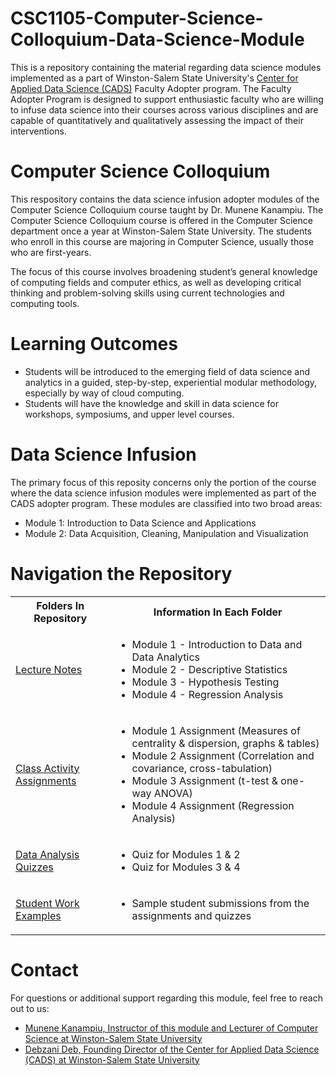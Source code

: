 # CSC1105-Computer-Science-Colloquium-Data-Science-Module
This is a repository containing the material regarding data science modules implemented as a part of Winston-Salem State University's [Center for Applied Data Science (CADS)](https://www.wssu.edu/academics/colleges-and-departments/college-of-arts-sciences-business-education/center-for-applied-data-science/index.html) Faculty Adopter program. The Faculty Adopter Program is designed to support enthusiastic faculty who are willing to infuse data science into their courses across various disciplines and are capable of quantitatively and qualitatively assessing the impact of their interventions. 

# Computer Science Colloquium
This respository contains the data science infusion adopter modules of the Computer Science Colloquium course taught by Dr. Munene Kanampiu. The Computer Science Colloquium course is offered in the Computer Science department once a year at Winston-Salem State University. The students who enroll in this course are majoring in Computer Science, usually those who are first-years.

The focus of this course involves broadening student’s general knowledge of computing fields and computer ethics, as well as developing critical thinking and problem-solving skills using current technologies and computing tools. 

# Learning Outcomes
* Students will be introduced to the emerging field of data science and analytics in a guided, step-by-step, experiential modular methodology, especially by way of cloud computing.
* Students will have the knowledge and skill in data science for workshops, symposiums, and upper level courses.

# Data Science Infusion
The primary focus of this reposity concerns only the portion of the course where the data science infusion modules were implemented as part of the CADS adopter program. These modules are classified into two broad areas:
* Module 1: Introduction to Data Science and Applications
* Module 2: Data Acquisition, Cleaning, Manipulation and Visualization

# Navigation the Repository
<table>
  <tbody>
    <tr>
      <th>Folders In Repository</th>
      <th>Information In Each Folder</th>
    </tr>
    <tr>
      <td><a href="https://github.com/CADS-WSSU/SPM3301-Sports-Marketing-and-Promotion-Data-Science-Module/tree/main/Lectures">Lecture Notes</a></td>
      <td>
        <ul>
          <li>Module 1 - Introduction to Data and Data Analytics
          </li>
          <li>Module 2 - Descriptive Statistics
          </li>
          <li>Module 3 - Hypothesis Testing
          </li>
          <li>Module 4 - Regression Analysis
          </li>
        </ul>
      </td>
    </tr>
    <tr>
      <td><a href="https://github.com/CADS-WSSU/SPM3301-Sports-Marketing-and-Promotion-Data-Science-Module/tree/main/Class%20Activity%20Assignments">Class Activity Assignments</a></td>
      <td>
        <ul>
          <li>Module 1 Assignment (Measures of centrality & dispersion, graphs & tables)</li>
          <li>Module 2 Assignment (Correlation and covariance, cross-tabulation)</li>
          <li>Module 3 Assignment (t-test & one-way ANOVA)</li>
          <li>Module 4 Assignment (Regression Analysis)</li>
        </ul>
      </td>
    </tr>
    <tr>
      <td><a href="https://github.com/CADS-WSSU/SPM3301-Sports-Marketing-and-Promotion-Data-Science-Module/tree/main/Quizzes">Data Analysis Quizzes</a></td>
      <td>
        <ul>
          <li>Quiz for Modules 1 & 2</li>
          <li>Quiz for Modules 3 & 4</li>
        </ul>
      </td>
    </tr>
    <tr>
      <td><a href="https://github.com/CADS-WSSU/SPM3301-Sports-Marketing-and-Promotion-Data-Science-Module/tree/main/Student%20Performance%20Sample">Student Work Examples</a></td>
      <td>
        <ul>
          <li>Sample student submissions from the assignments and quizzes</li>
        </ul>
      </td>
    </tr>
  </tbody>
</table>

# Contact
For questions or additional support regarding this module, feel free to reach out to us:
* [Munene Kanampiu, Instructor of this module and Lecturer of Computer Science at Winston-Salem State University](mailto:kanampiumw@wssu.edu)
* [Debzani Deb, Founding Director of the Center for Applied Data Science (CADS) at Winston-Salem State University](mailto:debd@wssu.edu)
